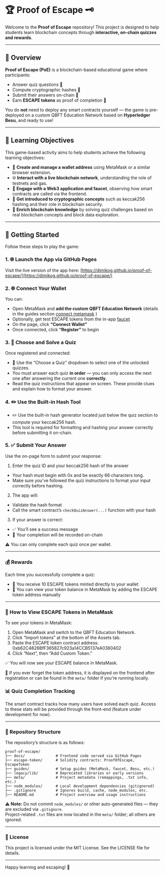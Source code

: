 # 🏆 Proof of Escape 🗝️

Welcome to the **Proof of Escape** repository! This project is designed to help students learn blockchain concepts through **interactive, on-chain quizzes and rewards**.

---

## 🚀 Overview

**Proof of Escape (PoE)** is a blockchain-based educational game where participants:

- Answer quiz questions 🤔
- Compute cryptographic hashes 🔑
- Submit their answers on-chain 🔗
- Earn **ESCAPE tokens** as proof of completion 🎁

You do **not** need to deploy any smart contracts yourself — the game is pre-deployed on a custom QBFT Education Network based on **Hyperledger Besu**, and ready to use!

---

## 🎯 Learning Objectives

This game-based activity aims to help students achieve the following learning objectives:

- 🦊 **Create and manage a wallet address** using MetaMask or a similar browser extension.
- 🌐 **Interact with a live blockchain network**, understanding the role of testnets and gas.
- 🧩 **Engage with a Web3 application and faucet**, observing how smart contracts are called via the frontend.
- 🔐 **Get introduced to cryptographic concepts** such as keccak256 hashing and their role in blockchain security.
- 🧠 **Enrich blockchain knowledge** by solving quiz challenges based on real blockchain concepts and block data exploration.

---

## 🧰 Getting Started

Follow these steps to play the game:

### 1. 🌐 Launch the App via GitHub Pages

Visit the live version of the app here: [https://dimikog.github.io/proof-of-escape/](https://dimikog.github.io/proof-of-escape/)

### 2. 🌐 Connect Your Wallet

You can:
- Open MetaMask and **add the custom QBFT Education Network** (details in the guides section [connect metamask](https://github.com/DimiKog/proof-of-escape/blob/main/guides/besu-setup-metamask.md) )
- Optionally, get test ESCAPE tokens from the in-app [faucet](https://github.com/DimiKog/proof-of-escape/blob/main/guides/info-for-besu-faucet.md)
- On the page, click **“Connect Wallet”**
- Once connected, click **“Register”** to begin

### 3. 🧠 Choose and Solve a Quiz

Once registered and connected:

- 🧠 Use the “Choose a Quiz” dropdown to select one of the unlocked quizzes.
- You must answer each quiz **in order** — you can only access the next one after answering the current one **correctly**.
- Read the quiz instructions that appear on screen. These provide clues and explain how to format your answer.

### 4. ✏️ Use the Built-in Hash Tool

- ✏️ Use the built-in hash generator located just below the quiz section to compute your keccak256 hash.
- This tool is required for formatting and hashing your answer correctly before submitting it on-chain.

### 5. ✅ Submit Your Answer

Use the on-page form to submit your response:
1. Enter the quiz ID and your keccak256 hash of the answer
- Your hash must begin with 0x and be exactly 66 characters long.
- Make sure you’ve followed the quiz instructions to format your input correctly before hashing.
2. The app will:
- Validate the hash format
- Call the smart contract’s `checkQuizAnswer(...)` function with your hash
3. If your answer is correct:
- ✅ You’ll see a success message
- 📌 Your completion will be recorded on-chain

⚠️ You can only complete each quiz once per wallet.

---

### 💰 Rewards

Each time you successfully complete a quiz:
- 🎁 You receive 10 ESCAPE tokens minted directly to your wallet
- 👛 You can view your token balance in MetaMask by adding the ESCAPE token address manually

---

### 👛 How to View ESCAPE Tokens in MetaMask

To see your tokens in MetaMask:
1. Open MetaMask and switch to the QBFT Education Network.
2. Click “Import tokens” at the bottom of the Assets tab.
3. Paste the ESCAPE token contract address: 0xb62C4826BfF365827c923a14CCB5137eA0360402
4. Click “Next”, then “Add Custom Token.”

✅ You will now see your ESCAPE balance in MetaMask.

🔎 If you ever forget the token address, it is displayed on the frontend after registration or can be found in the `meta/` folder if you're running locally.

### 📊 Quiz Completion Tracking

The smart contract tracks how many users have solved each quiz.
Access to these stats will be provided through the front-end (feature under development for now).

---

### 📂 Repository Structure

The repository’s structure is as follows:

```
proof-of-escape/
├── docs/              # Frontend code served via GitHub Pages
├── escape-token/      # Solidity contracts: ProofOfEscape, EscapeToken
├── guides/            # Setup guides (MetaMask, faucet, Besu, etc.)
├── legacy/lib/        # Deprecated libraries or early versions
├── meta/              # Project metadata (remappings, .txt info, etc.)
├── node_modules/      # Local development dependencies (gitignored)
├── .gitignore         # Ignores build, cache, node_modules, etc.
├── README.md          # Project overview and usage instructions
```


⚠️ **Note:** Do not commit `node_modules/` or other auto-generated files — they are excluded via `.gitignore`.  
Project-related `.txt` files are now located in the `meta/` folder; all others are ignored.

---

### 📜 License

This project is licensed under the MIT License.
See the LICENSE file for details.

---

Happy learning and escaping! 🔐
